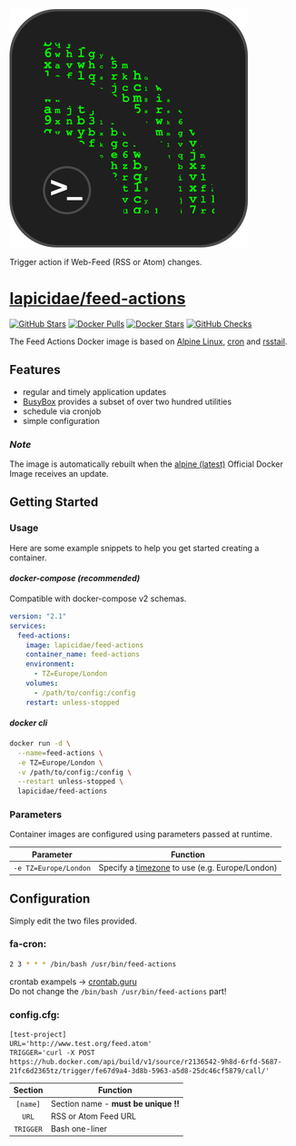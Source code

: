 [![feed-actions](feed-actions-logo.svg)](https://projects.vdr-developer.org/git/feed-actions.git)

Trigger action if Web-Feed (RSS or Atom) changes.


# [lapicidae/feed-actions](https://github.com/lapicidae/feed-actions)

[![GitHub Stars](https://img.shields.io/github/stars/lapicidae/feed-actions.svg?color=3c0e7b&labelColor=555555&logoColor=ffffff&style=for-the-badge&logo=github)](https://github.com/lapicidae/feed-actions)
[![Docker Pulls](https://img.shields.io/docker/pulls/lapicidae/feed-actions.svg?color=3c0e7b&labelColor=555555&logoColor=ffffff&style=for-the-badge&label=pulls&logo=docker)](https://hub.docker.com/r/lapicidae/feed-actions)
[![Docker Stars](https://img.shields.io/docker/stars/lapicidae/feed-actions.svg?color=3c0e7b&labelColor=555555&logoColor=ffffff&style=for-the-badge&label=stars&logo=docker)](https://hub.docker.com/r/lapicidae/feed-actions)
[![GitHub Checks](https://img.shields.io/github/checks-status/lapicidae/feed-actions/master?label=build%20check&labelColor=555555&logoColor=ffffff&style=for-the-badge&logo=jenkins)](https://github.com/lapicidae/feed-actions/commits)


The Feed Actions Docker image is based on [Alpine Linux](https://alpinelinux.org/), [cron](https://en.wikipedia.org/wiki/Cron) and [rsstail](https://github.com/oldlaptop/rsstail).


## Features

* regular and timely application updates
* [BusyBox](https://www.busybox.net/) provides a subset of over two hundred utilities
* schedule via cronjob
* simple configuration

### *Note*
The image is automatically rebuilt when the [alpine (latest)](https://hub.docker.com/_/alpine) Official Docker Image receives an update.


## Getting Started

### Usage
Here are some example snippets to help you get started creating a container.

#### *docker-compose (recommended)*

Compatible with docker-compose v2 schemas.
```yaml
version: "2.1"
services:
  feed-actions:
    image: lapicidae/feed-actions
    container_name: feed-actions
    environment:
      - TZ=Europe/London
    volumes:
      - /path/to/config:/config
    restart: unless-stopped
```

#### *docker cli*

```bash
docker run -d \
  --name=feed-actions \
  -e TZ=Europe/London \
  -v /path/to/config:/config \
  --restart unless-stopped \
  lapicidae/feed-actions
```

### Parameters

Container images are configured using parameters passed at runtime.

| Parameter | Function |
| :----: | --- |
| `-e TZ=Europe/London` | Specify a [timezone](https://en.wikipedia.org/wiki/List_of_tz_database_time_zones#List) to use (e.g. Europe/London) |


## Configuration
Simply edit the two files provided.

### fa-cron:
```bash
2 3 * * * /bin/bash /usr/bin/feed-actions
```
crontab exampels -> [crontab.guru](https://crontab.guru)  
Do not change the `/bin/bash /usr/bin/feed-actions` part!

### config.cfg:

```dosini
[test-project]
URL='http://www.test.org/feed.atom'
TRIGGER='curl -X POST https://hub.docker.com/api/build/v1/source/r2136542-9h8d-6rfd-5687-21fc6d2365tz/trigger/fe67d9a4-3d8b-5963-a5d8-25dc46cf5879/call/'
```
| Section | Function |
| :----: | --- |
| `[name]` | Section name - **must be unique !!** |
| `URL` | RSS or Atom Feed URL |
| `TRIGGER` | Bash one-liner |
